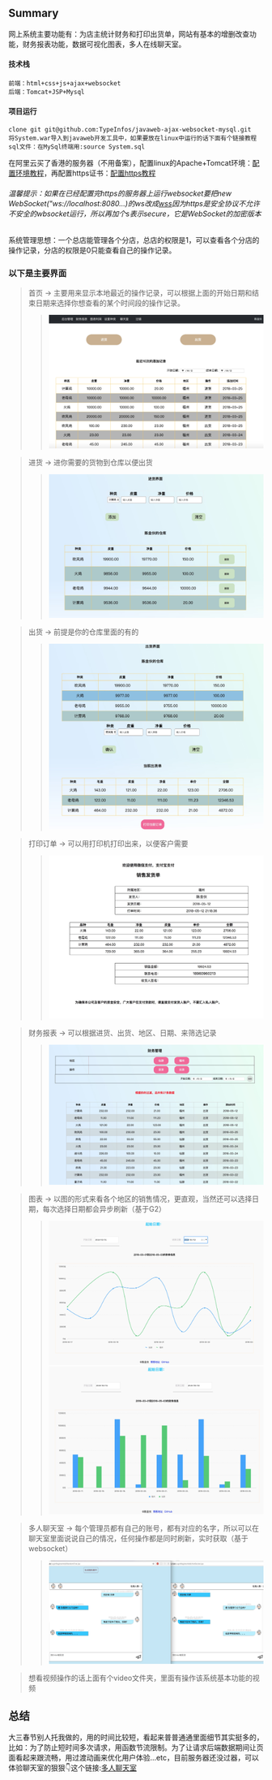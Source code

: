 ## Summary
网上系统主要功能有：为店主统计财务和打印出货单，网站有基本的增删改查功能，财务报表功能，数据可视化图表，多人在线聊天室。

#### 技术栈
```
前端：html+css+js+ajax+websocket
后端：Tomcat+JSP+Mysql
```
#### 项目运行
```
clone git git@github.com:TypeInfos/javaweb-ajax-websocket-mysql.git
将System.war导入到javaweb开发工具中，如果要放在linux中运行的话下面有个链接教程
sql文件：在MySql终端用:source System.sql
```
在阿里云买了香港的服务器（不用备案），配置linux的Apache+Tomcat环境：[配置环境教程](https://www.cnblogs.com/cyl048/p/6873124.html)，再配置https证书：[配置https教程](https://letsencrypt.org/)

###### 温馨提示：如果在已经配置完https的服务器上运行websocket要把new WebSocket("ws://localhost:8080...)的ws改成[wss](https://segmentfault.com/q/1010000007391137/a-1020000007391991)因为https是安全协议不允许不安全的wbsocket运行，所以再加个s表示secure，它是WebSocket的加密版本

系统管理思想：一个总店能管理各个分店，总店的权限是1，可以查看各个分店的操作记录，分店的权限是0只能查看自己的操作记录。
###  以下是主要界面
>首页 -> 主要用来显示本地最近的操作记录，可以根据上面的开始日期和结束日期来选择你想查看的某个时间段的操作记录。
>>![home](IllustrateImg/home.png)

>进货 -> 进你需要的货物到仓库以便出货
>>![home](IllustrateImg/push.png)

>出货 -> 前提是你的仓库里面的有的
>>![home](IllustrateImg/pull.png)

>打印订单 -> 可以用打印机打印出来，以便客户需要
>>![home](IllustrateImg/print.png)

>财务报表 -> 可以根据进货、出货、地区、日期、来筛选记录
>>![home](IllustrateImg/finance.png)

>图表 -> 以图的形式来看各个地区的销售情况，更直观，当然还可以选择日期，每次选择日期都会异步刷新（基于G2）
>>![home](IllustrateImg/chartLine.png)
>>![home](IllustrateImg/chartTwo.png)

>多人聊天室 -> 每个管理员都有自己的账号，都有对应的名字，所以可以在聊天室里面说说自己的情况，任何操作都是同时刷新，实时获取（基于websocket）
>>![home](IllustrateImg/chat.png)

>想看视频操作的话上面有个video文件夹，里面有操作该系统基本功能的视频

总结
--------------------
大三春节别人托我做的，用的时间比较短，看起来普普通通里面细节其实挺多的，比如：为了防止短时间多次请求，用函数节流限制。为了让请求后端数据期间让页面看起来跟流畅，用过渡动画来优化用户体验...etc，目前服务器还没过器，可以体验聊天室的狠狠👇这个链接:[多人聊天室](https://jieshop.club/LoginRegisterAdd/RandomChat.jsp)